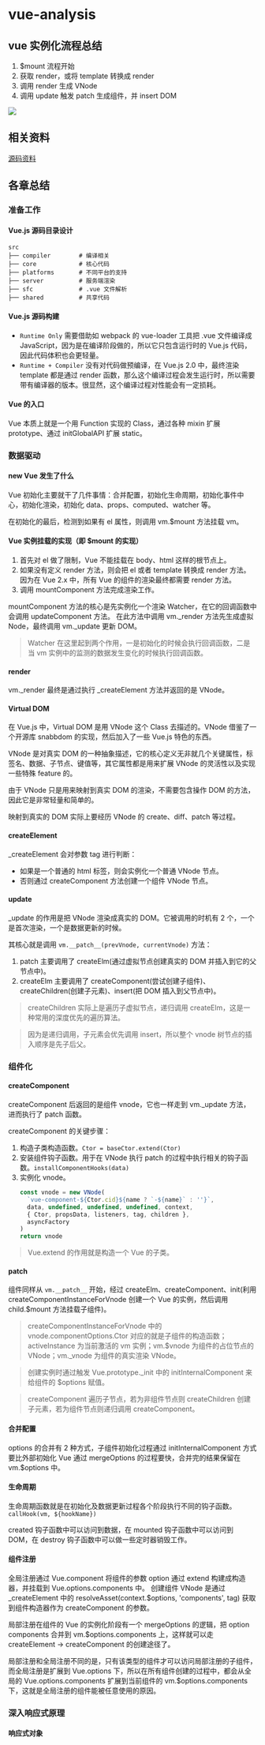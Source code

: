 # vue-analysis

## vue 实例化流程总结

1. $mount 流程开始
2. 获取 render，或将 template 转换成 render
3. 调用 render 生成 VNode
4. 调用 update 触发 patch 生成组件，并 insert DOM

![](https://ustbhuangyi.github.io/vue-analysis/assets/new-vue.png)



## 相关资料

[源码资料](https://ustbhuangyi.github.io/vue-analysis)



## 各章总结

### 准备工作

#### Vue.js 源码目录设计

```
src
├── compiler        # 编译相关
├── core            # 核心代码
├── platforms       # 不同平台的支持
├── server          # 服务端渲染
├── sfc             # .vue 文件解析
├── shared          # 共享代码
```

#### Vue.js 源码构建

* `Runtime Only` 需要借助如 webpack 的 vue-loader 工具把 .vue 文件编译成 JavaScript，因为是在编译阶段做的，所以它只包含运行时的 Vue.js 代码，因此代码体积也会更轻量。
* `Runtime + Compiler` 没有对代码做预编译，在 Vue.js 2.0 中，最终渲染 template 都是通过 render 函数，那么这个编译过程会发生运行时，所以需要带有编译器的版本。很显然，这个编译过程对性能会有一定损耗。

#### Vue 的入口

Vue 本质上就是一个用 Function 实现的 Class，通过各种 mixin 扩展 prototype、通过 initGlobalAPI 扩展 static。



### 数据驱动

#### new Vue 发生了什么

Vue 初始化主要就干了几件事情：合并配置，初始化生命周期，初始化事件中心，初始化渲染，初始化 data、props、computed、watcher 等。

在初始化的最后，检测到如果有 el 属性，则调用 vm.$mount 方法挂载 vm。

#### Vue 实例挂载的实现（即 $mount 的实现）

1. 首先对 el 做了限制，Vue 不能挂载在 body、html 这样的根节点上。
2. 如果没有定义 render 方法，则会把 el 或者 template 转换成 render 方法。因为在 Vue 2.x 中，所有 Vue 的组件的渲染最终都需要 render 方法。
3. 调用 mountComponent 方法完成渲染工作。

mountComponent 方法的核心是先实例化一个渲染 Watcher，在它的回调函数中会调用 updateComponent 方法。
在此方法中调用 vm._render 方法先生成虚拟 Node，最终调用 vm._update 更新 DOM。

> Watcher 在这里起到两个作用，一是初始化的时候会执行回调函数，二是当 vm 实例中的监测的数据发生变化的时候执行回调函数。

#### render

vm._render 最终是通过执行 _createElement 方法并返回的是 VNode。

#### Virtual DOM

在 Vue.js 中，Virtual DOM 是用 VNode 这个 Class 去描述的。VNode 借鉴了一个开源库 snabbdom 的实现，然后加入了一些 Vue.js 特色的东西。

VNode 是对真实 DOM 的一种抽象描述，它的核心定义无非就几个关键属性，标签名、数据、子节点、键值等，其它属性都是用来扩展 VNode 的灵活性以及实现一些特殊 feature 的。

由于 VNode 只是用来映射到真实 DOM 的渲染，不需要包含操作 DOM 的方法，因此它是非常轻量和简单的。

映射到真实的 DOM 实际上要经历 VNode 的 create、diff、patch 等过程。

#### createElement

_createElement 会对参数 tag 进行判断：
* 如果是一个普通的 html 标签，则会实例化一个普通 VNode 节点。
* 否则通过 createComponent 方法创建一个组件 VNode 节点。

#### update

_update 的作用是把 VNode 渲染成真实的 DOM。它被调用的时机有 2 个，一个是首次渲染，一个是数据更新的时候。

其核心就是调用 `vm.__patch__(prevVnode, currentVnode)` 方法：
1. patch 主要调用了 createElm(通过虚拟节点创建真实的 DOM 并插入到它的父节点中)。
2. createElm 主要调用了 createComponent(尝试创建子组件)、createChildren(创建子元素)、insert(把 DOM 插入到父节点中)。

> createChildren 实际上是遍历子虚拟节点，递归调用 createElm，这是一种常用的深度优先的遍历算法。

> 因为是递归调用，子元素会优先调用 insert，所以整个 vnode 树节点的插入顺序是先子后父。



### 组件化

#### createComponent

createComponent 后返回的是组件 vnode，它也一样走到 vm._update 方法，进而执行了 patch 函数。

createComponent 的关键步骤：
1. 构造子类构造函数。`Ctor = baseCtor.extend(Ctor)`
2. 安装组件钩子函数。用于在 VNode 执行 patch 的过程中执行相关的钩子函数。`installComponentHooks(data)`
3. 实例化 vnode。
    ```javascript
    const vnode = new VNode(
      `vue-component-${Ctor.cid}${name ? `-${name}` : ''}`,
      data, undefined, undefined, undefined, context,
      { Ctor, propsData, listeners, tag, children },
      asyncFactory
    )
    return vnode
    ```

> Vue.extend 的作用就是构造一个 Vue 的子类。

#### patch

组件同样从 `vm.__patch__` 开始，经过 createElm、createComponent、init(利用 createComponentInstanceForVnode 创建一个 Vue 的实例，然后调用 child.$mount 方法挂载子组件)。

> createComponentInstanceForVnode 中的 vnode.componentOptions.Ctor 对应的就是子组件的构造函数；
> activeInstance 为当前激活的 vm 实例；vm.$vnode 为组件的占位节点的 VNode；vm._vnode 为组件的真实渲染 VNode。

> 创建实例时通过触发 Vue.prototype._init 中的 initInternalComponent 来给组件的 $options 赋值。

> createComponent 遍历子节点，若为非组件节点则 createChildren 创建子元素，若为组件节点则递归调用 createComponent。

#### 合并配置

options 的合并有 2 种方式，子组件初始化过程通过 initInternalComponent 方式要比外部初始化 Vue 通过 mergeOptions 的过程要快，合并完的结果保留在 vm.$options 中。

#### 生命周期

生命周期函数就是在初始化及数据更新过程各个阶段执行不同的钩子函数。`callHook(vm, ${hookName})`

created 钩子函数中可以访问到数据，在 mounted 钩子函数中可以访问到 DOM，在 destroy 钩子函数中可以做一些定时器销毁工作。

#### 组件注册

全局注册通过 Vue.component 将组件的参数 option 通过 extend 构建成构造器，并挂载到 Vue.options.components 中。
创建组件 VNode 是通过 _createElement 中的 resolveAsset(context.$options, 'components', tag) 获取到组件构造器作为 createComponent 的参数。

局部注册在组件的 Vue 的实例化阶段有一个 mergeOptions 的逻辑，把 option components 合并到 vm.$options.components 上，这样就可以走 createElement -> createComponent 的创建途径了。

局部注册和全局注册不同的是，只有该类型的组件才可以访问局部注册的子组件，
而全局注册是扩展到 Vue.options 下，所以在所有组件创建的过程中，都会从全局的 Vue.options.components 扩展到当前组件的 vm.$options.components 下，这就是全局注册的组件能被任意使用的原因。



### 深入响应式原理

#### 响应式对象



